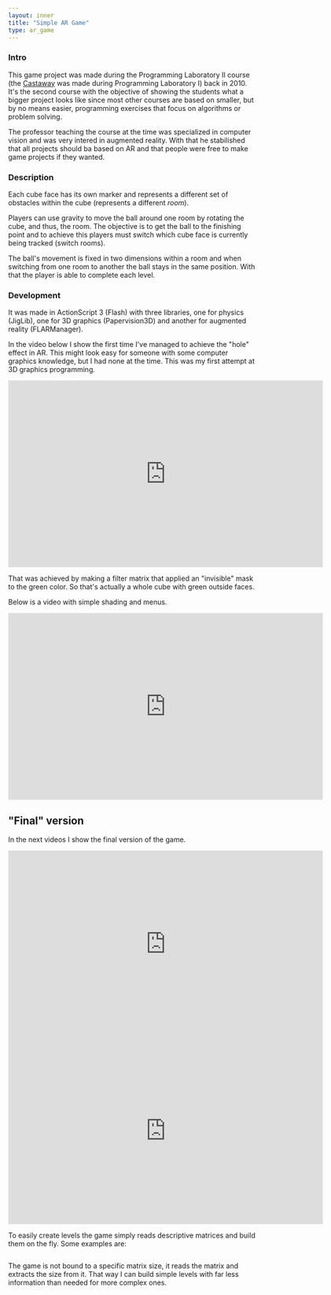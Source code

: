 ```yaml
---
layout: inner
title: "Simple AR Game"
type: ar_game
---
```


### Intro

This game project was made during the Programming Laboratory II course (the <a href="{{ site.baseurl }}castaway/">Castaway</a> was made during Programming Laboratory I) back in 2010. It's the second course with the objective of showing the students what a bigger project looks like since most other courses are based on smaller, but by no means easier, programming exercises that focus on algorithms or problem solving.

The professor teaching the course at the time was specialized in computer vision and was very intered in augmented reality. With that he stabilished that all projects should ba based on AR and that people were free to make game projects if they wanted.

### Description

Each cube face has its own marker and represents a different set of obstacles within the cube (represents a different _room_).

Players can use gravity to move the ball around one room by rotating the cube, and thus, the room. The objective is to get the ball to the finishing point and to achieve this players must switch which cube face is currently being tracked (switch rooms).

The ball's movement is fixed in two dimensions within a room and when switching from one room to another the ball stays in the same position. With that the player is able to complete each level.

### Development

It was made in ActionScript 3 (Flash) with three libraries, one for physics (JigLib), one for 3D graphics (Papervision3D) and another for augmented reality (FLARManager).

In the video below I show the first time I've managed to achieve the "hole" effect in AR. This might look easy for someone with some computer graphics knowledge, but I had none at the time. This was my first attempt at 3D graphics programming.

<iframe width="640" height="380" src="http://www.youtube.com/embed/_bcb7aV6zTg" frameborder="0" allowfullscreen></iframe>

That was achieved by making a filter matrix that applied an "invisible" mask to the green color. So that's actually a whole cube with green outside faces.

Below is a video with simple shading and menus.

<iframe width="640" height="380" src="http://www.youtube.com/embed/st9zMsYVs_E" frameborder="0" allowfullscreen></iframe>

## "Final" version

In the next videos I show the final version of the game.

<iframe width="640" height="380" src="http://www.youtube.com/embed/T6PMxGAjBeE" frameborder="0" allowfullscreen></iframe>

<iframe width="640" height="380" src="http://www.youtube.com/embed/sMptS2Nfar0" frameborder="0" allowfullscreen></iframe>

To easily create levels the game simply reads descriptive matrices and build them on the fly. Some examples are:

```
```

The game is not bound to a specific matrix size, it reads the matrix and extracts the size from it. That way I can build simple levels with far less information than needed for more complex ones.
